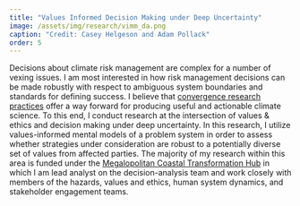 ```yaml
---
title: "Values Informed Decision Making under Deep Uncertainty"
image: /assets/img/research/vimm_da.png
caption: "Credit: Casey Helgeson and Adam Pollack"
order: 5
---
```


Decisions about climate risk management are complex for a number of vexing issues. I am most interested in how risk management decisions can be made robustly with respect to ambiguous system boundaries and standards for defining success. I believe that [convergence research practices](https://new.nsf.gov/funding/learn/research-types/learn-about-convergence-research#definition) offer a way forward for producing useful and actionable climate science. To this end, I conduct research at the intersection of values & ethics and decision making under deep uncertainty. In this research, I utilize values-informed mental models of a problem system in order to assess whether strategies under consideration are robust to a potentially diverse set of values from affected parties. The majority of my research within this area is funded under the [Megalopolitan Coastal Transformation Hub](https://coastalhub.org/focus-areas/) in which I am lead analyst on the decision-analysis team and work closely with members of the hazards, values and ethics, human system dynamics, and stakeholder engagement teams. 
